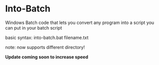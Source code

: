 # Into-Batch
Windows Batch code that lets you convert any program into a script you can put in your batch script

basic syntax: into-batch.bat filename.txt

note: now supports different directory!

**Update coming soon to increase speed**
